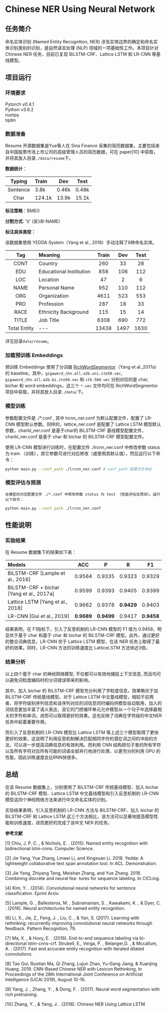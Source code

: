 # Chinese NER Using Neural Network

## 任务简介
命名实体识别 (Named Entity Recognition, NER) 涉及实体边界的确定和命名实体识别类别的识别，是自然语言处理 (NLP) 领域的一项基础性工作。本项目针对 Chinese NER 任务，目前已复现 BiLSTM-CRF、Lattice LSTM 和 LR-CNN 等基线模型。

## 项目运行

### 环境要求
Pytorch v0.4.1 </br>
Python v3.6.2 </br>
numpy </br>
tqdm </br>

### 数据准备

Resume 开源数据集是Yue等人在 Sina Finance 采集的简历数据集，主要包括来自中国股票市场上市公司的高级管理人员的简历数据，可在 paper[10] 中获取，并将其放入目录```./data/resume```下。

**数据统计**：

Typing| Train | Dev |Test
:-:|:-|:-:|:-:
Sentence  | 3.8k | 0.46k | 0.48k
Char   | 124.1k | 13.9k | 15.1k

**标注策略**：BMEO

**分割方式**: '\t' (吴\tB-NAME)  

**标注具体类型：**

该数据集使用 YEDDA System（Yang et al., 2018）手动注释了8种命名实体。

Tag | Meaning | Train | Dev |Test
:-:|:-|:-:|:-:|:-:
CONT | Country                  | 260 | 33  | 28
EDU  | Educational Institution  | 858 | 106 | 112
LOC  | Location                 | 47  | 2   | 6
NAME | Personal Name            | 952 | 110 | 112
ORG  | Organization             | 4611| 523 | 553
PRO  | Profession               | 287 | 18  | 33 
RACE | Ethnicity Background     | 115 | 15  | 14
TITLE| Job Title                | 6308| 690 | 772
Total Entity |---               |13438| 1497| 1630

详见目录```data/resume```。

### 加载预训练 Embeddings


预训练 Embeddings 使用了分词器 [RichWordSegmentor](https://github.com/jiesutd/RichWordSegmentor)（Yang et al.,2017a）的 baseline。其中，```gigaword_chn.all.a2b.uni.ite50.vec```, ```gigaword_chn.all.a2b.bi.ite50.vec``` 和 ```ctb.50d.vec``` 分别对应的是 char, bichar 和 word embeddings，这三个 ```*.vec``` 文件均可在 RichWordSegmentor 项目中获取，并将其放入目录```./data/```下。


### 模型训练

参数配置文件是 ./*.conf , 其中 lrcnn_ner.conf 为默认配置文件，配置了 LR-CNN 模型默认参数。同样的，lattice_ner.conf 是配置了 Lattice LSTM 模型默认参数，charbl_ner.conf 是基于char的 BiLSTM-CRF 基线模型配置文件， charbl_ner.conf 是基于 char 和 bichar 的 BiLSTM-CRF 模型配置文件。

使用 LR-CNN 模型进行训练时，在配置文件 ./lrcnn_ner.conf 中修改参数 status 为 train （训练），其它参数可进行对应修改（或使用其默认值），然后运行以下命令： 
``` bash
python main.py --conf_path ./lrcnn_ner.conf # conf_path 配置文件地址

```

### 模型评估与预测

    在模型的对应配置文件 ./*.conf 中修改参数 status 为 test （性能评估及预测）。运行以下命令：

``` bash
python main.py --conf_path ./lrcnn_ner.conf

```

## 性能说明

### 实验结果
在 Resume 数据集下的结果如下表：

Models | ACC | P | R |F1
:-|:-:|:-:|:-:|-
BiLSTM-CRF [Lample et al., 2016]            | 0.9564 | 0.9335| 0.9323 | 0.9329
BiLSTM-CRF + bichar [Yang et al., 2017a]| 0.9599| 0.9393| 0.9405| 0.9399
Lattice LSTM [Yang et al., 2018]             | 0.9662 | 0.9378| **0.9429** | 0.9403
LR-CNN [Gui et al., 2019]                  | **0.9689** | **0.9499** | 0.9417 | **0.9458** 

结果表明，在 F1指标下，引入了反思机制的 LR-CNN 模型的 F1 值为 0.9458，明显优于基于 char 和基于 char 和 bichar 的 BiLSTM-CRF 模型。此外，通过更好的整合词典信息，LR-CNN 优于 Lattice LSTM 模型，在该 NER 任务上取得了最好的效果。同时，LR-CNN 方法的训练速度比 LatticeLSTM 方法快近3倍。

### 结果分析

以上四个基于 char 的神经网络模型, 不仅都可以有效地捕捉上下文信息, 而且均可以避免词粒度编码时的分词错误带来的影响。

其中，加入 bichar 的 BiLSTM-CRF 模型充分利用了字粒度信息，效果略优于加 BiLSTM-CRF 传统基线模型。对于 Lattice LSTM 中文基线模型，相较于前两者，将字符级别序列信息和该序列对应的词信息同时编码供模型自动取用，加入的词信息更加丰富了语义表达，且它的门控循环单元允许模型从一个句子中选择最相关的字符和单词，进而可以取得更好的效果。这也反映了词典在字符级的中文NER任务中起着重要作用。

而引入了反思机制的 LR-CNN 模型比 Lattice LSTM 等上述三个模型取得了更快更好的效果，这说明了利用反思机制解决匹配相同字符的潜在词之间的冲突的方法，可以进一步提高词典信息的有效利用。而利用 CNN 结构把句子里的所有字符以及所有字符对应所有可能的词语全部并行地进行处理，以更充分的利用 GPU 的性能，因此训练速度会比RNN快很多。

## 总结

在该 Resume 数据集上，分别使用了 BiLSTM-CRF 传统基线模型、加入 bichar 的 BiLSTM-CRF 模型、Lattice LSTM 中文基线模型和引入反思机制的 LR-CNN 模型这四个神经网络方法来进行中文命名实体的识别。

实验结果表明，引入反思机制的 LR-CNN 方法与 BiLSTM-CRF、加入 bichar 的 BiLSTM-CRF 和 Lattice LSTM 这三个方法相比，该方法可以显著地提高模型性能和训练速度，进而更好的完成了该中文 NER 的任务。

**参考文献**

[1] Chiu, J. P. C. , & Nichols, E. . (2015). Named entity recognition with bidirectional lstm-cnns. Computer Science.

[2] Jie Yang, Yue Zhang, Linwei Li, and Xingxuan Li. 2018. Yedda: A lightweight collaborative text span annotation tool. In ACL. Demonstration.

[3] Jie Yang, Zhiyang Teng, Meishan Zhang, and Yue Zhang. 2016. Combining discrete and neural fea- tures for sequence labeling. In CICLing.

[4] Kim, Y. . (2014). Convolutional neural networks for sentence classification. Eprint Arxiv.

[5] Lample, G. , Ballesteros, M. , Subramanian, S. , Kawakami, K. , & Dyer, C. . (2016). Neural architectures for named entity recognition.

[6] Li, X., Jie, Z., Feng, J. , Liu, C. , & Yan, S. (2017). Learning with rethinking: recurrently improving convolutional neural networks through feedback. Pattern Recognition, 79.

[7] Ma, X. , & Hovy, E. . (2016). End-to-end sequence labeling via bi-directional lstm-cnns-crf.
Strubell, E., Verga, P. , Belanger,D. , & Mccallum, A. . (2017). Fast and accurate entity recognition with iterated dilated convolutions.

[8] Tao Gui, Ruotian Ma, Qi Zhang, Lujun Zhao, Yu-Gang Jiang, & Xuanjing Huang. 2019. CNN-Based Chinese NER with Lexicon Rethinking, In Proceedings of the 28th International Joint Conference on Artificial Intelligence (IJCAI 2019), August 10-16.

[9] Yang, J. , Zhang, Y. , & Dong, F. . (2017). Neural word segmentation with rich pretraining.

[10] Zhang, Y. , & Yang, J. . (2018). Chinese NER Using Lattice LSTM.
